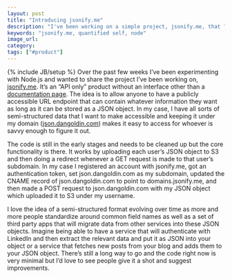 ```yaml
---
layout: post
title: "Introducing jsonify.me"
description: "I've been working on a simple project, jsonify.me, that lets users create a JSON object of whatever they want and host it under their own domain."
keywords: "jsonify.me, quantified self, node"
image_url:
category:
tags: ["#product"]
---
```

{% include JB/setup %}
Over the past few weeks I’ve been experimenting with Node.js and wanted to share the project I’ve been working on, <a href="http://jsonify.me/" target="_blank">jsonify.me</a>. It’s an “API only” product without an interface other than a <a href="http://jsonify.me/" target="_blank">documentation page</a>. The idea is to allow anyone to have a publicly accessible URL endpoint that can contain whatever information they want as long as it can be stored as a JSON object. In my case, I have all sorts of semi-structured data that I want to make accessible and keeping it under my domain (<a href="http://json.dangoldin.com" target="_blank">json.dangoldin.com</a>) makes it easy to access for whoever is savvy enough to figure it out.

The code is still in the early stages and needs to be cleaned up but the core functionality is there. It works by uploading each user’s JSON object to S3 and then doing a redirect whenever a GET request is made to that user’s subdomain. In my case I registered an account with jsonify.me, got an authentication token, set json.dangoldin.com as my subdomain, updated the CNAME record of json.dangoldin.com to point to domains.jsonify.me, and then made a POST request to json.dangoldin.com with my JSON object which uploaded it to S3 under my username.

I love the idea of a semi-structured format evolving over time as more and more people standardize around common field names as well as a set of third party apps that will migrate data from other services into these JSON objects. Imagine being able to have a service that will authenticate with LinkedIn and then extract the relevant data and put it as JSON into your object or a service that fetches new posts from your blog and adds them to your JSON object. There’s still a long way to go and the code right now is very minimal but I’d love to see people give it a shot and suggest improvements.
